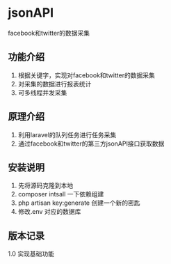 # jsonAPI
facebook和twitter的数据采集


## 功能介绍
1. 根据关键字，实现对facebook和twitter的数据采集
2. 对采集的数据进行报表统计
3. 可多线程并发采集

## 原理介绍
1. 利用laravel的队列任务进行任务采集
2. 通过facebook和twitter的第三方jsonAPI接口获取数据


## 安装说明

1. 先将源码克隆到本地
2. composer intsall 一下依赖组建
3. php artisan key:generate        创建一个新的密匙
3. 修改.env 对应的数据库


## 版本记录

1.0 实现基础功能

